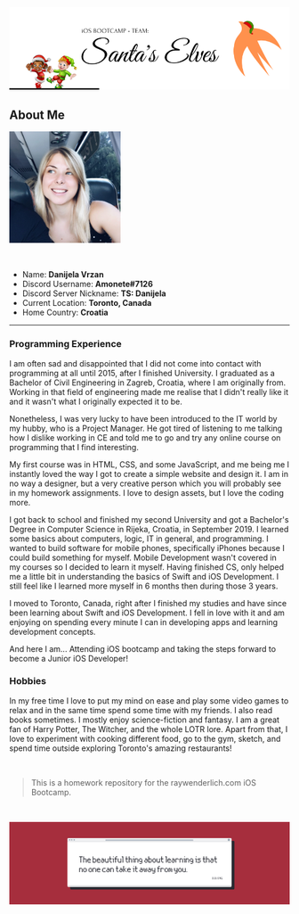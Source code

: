 ![Front Banner](Documentation/FrontBanner.png)

## About Me

<p>
<img src="Documentation/Image.jpg" width="200">
</p>

<br />

* Name: **Danijela Vrzan**
* Discord Username: **Amonete#7126**
* Discord Server Nickname: **TS: Danijela**
* Current Location: **Toronto, Canada**
* Home Country: **Croatia**

***

### Programming Experience

I am often sad and disappointed that I did not come into contact with programming at all until 2015, after I finished University. I graduated as a Bachelor of Civil Engineering in Zagreb, Croatia, where I am originally from. Working in that field of engineering made me realise that I didn't really like it and it wasn't what I originally expected it to be.

Nonetheless, I was very lucky to have been introduced to the IT world by my hubby, who is a Project Manager. He got tired of listening to me talking how I dislike working in CE and told me to go and try any online course on programming that I find interesting. 

My first course was in HTML, CSS, and some JavaScript, and me being me I instantly loved the way I got to create a simple website and design it. I am in no way a designer, but a very creative person which you will probably see in my homework assignments. I love to design assets, but I love the coding more.

I got back to school and finished my second University and got a Bachelor's Degree in Computer Science in Rijeka, Croatia, in September 2019. I learned some basics about computers, logic, IT in general, and programming. I wanted to build software for mobile phones, specifically iPhones because I could build something for myself. Mobile Development wasn't covered in my courses so I decided to learn it myself. Having finished CS, only helped me a little bit in understanding the basics of Swift and iOS Development. I still feel like I learned more myself in 6 months then during those 3 years. 

I moved to Toronto, Canada, right after I finished my studies and have since been learning about Swift and iOS Development. I fell in love with it and am enjoying on spending every minute I can in developing apps and learning development concepts. 

And here I am... Attending iOS bootcamp and taking the steps forward to become a Junior iOS Developer!

### Hobbies

In my free time I love to put my mind on ease and play some video games to relax and in the same time spend some time with my friends. I also read books sometimes. I mostly enjoy science-fiction and fantasy. I am a great fan of Harry Potter, The Witcher, and the whole LOTR lore.
Apart from that, I love to experiment with cooking different food, go to the gym, sketch, and spend time outside exploring Toronto's amazing restaurants! 

<br />

>This is a homework repository for the raywenderlich.com iOS Bootcamp.

<br />
   
![End Banner](Documentation/EndBanner.png)
